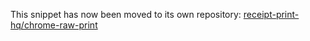 This snippet has now been moved to its own repository: [receipt-print-hq/chrome-raw-print](https://github.com/receipt-print-hq/chrome-raw-print)
